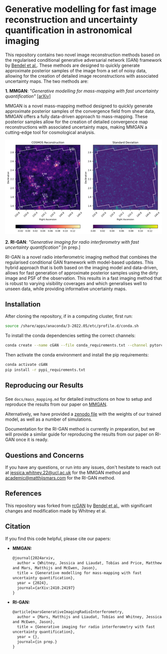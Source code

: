 # Generative modelling for fast image reconstruction and uncertainty quantification in astronomical imaging

This repository contains two novel image reconstruction methods based on the regularised conditional generative adversarial network (GAN) framework by [Bendel et al.](https://arxiv.org/abs/2210.13389). These methods are designed to quickly generate approximate posterior samples of the image from a set of noisy data, allowing for the creation of detailed image reconstructions with associated uncertainty maps. The two methods are:

**1. MMGAN**: *"Generative modelling for mass-mapping with fast uncertainty quantification"* [[arXiv]](https://arxiv.org/abs/2410.24197)

MMGAN is a novel mass-mapping method designed to quickly generate approximate posterior samples of the convergence field from shear data, MMGAN offers a fully data-driven approach to mass-mapping. These posterior samples allow for the creation of detailed convergence map reconstructions with associated uncertainty maps, making MMGAN a cutting-edge tool for cosmological analysis.

![MMGAN COSMOS convergence map reconstruction](/figures/MMGAN/cosmos_results.png)


**2. RI-GAN**: *"Generative imaging for radio interferometry with fast uncertainty quantification"* [in prep.]

RI-GAN is a novel radio interferometric imaging method that combines the regularised conditional GAN framework with model-based updates. This hybrid approach that is both based on the imaging model and data-driven, allows for fast generation of approximate posterior samples using the dirty image and PSF of the observation. This results in a fast imaging method that is robust to varying visibility coverages and which generalises well to unseen data, while providing informative uncertainty maps.

## Installation

After cloning the repository, if in a computing cluster, first run:
``` bash
source /share/apps/anaconda/3-2022.05/etc/profile.d/conda.sh
```

To install the conda dependencies setting the correct channels:
``` bash
conda create --name cGAN --file conda_requirements.txt --channel pytorch --channel nvidia --channel conda-forge --channel defaults
```

Then activate the conda environment and install the pip requirements: 
``` bash
conda activate cGAN
pip install -r pypi_requirements.txt
```

## Reproducing our Results
### 
See ```docs/mass_mapping.md``` for detailed instructions on how to setup and reproduce the results from our paper on [MMGAN](https://arxiv.org/abs/2410.24197).

Alternatively, we have provided a [zenodo file](https://zenodo.org/records/14226221) with the weights of our trained model, as well as a number of simulations. 

Documentation for the RI-GAN method is currently in preparation, but we will provide a similar guide for reproducing the results from our paper on RI-GAN once it is ready. 

## Questions and Concerns
If you have any questions, or run into any issues, don't hesitate to reach out at jessica.whitney.22@ucl.ac.uk for the MMGAN method and academic@matthijsmars.com for the RI-GAN method. 

## References
This repository was forked from [rcGAN](https://github.com/matt-bendel/rcGAN) by [Bendel et al.](https://arxiv.org/abs/2210.13389), with significant changes and modification made by Whitney et al.


## Citation
If you find this code helpful, please cite our papers:

- **MMGAN:**
    ```
    @journal{2024arxiv,
      author = {Whitney, Jessica and Liaudat, Tobías and Price, Matthew and Mars, Matthijs and McEwen, Jason},
      title = {Generative modelling for mass-mapping with fast uncertainty quantification},
      year = {2024},
      journal={arXiv:2410.24197}
    }
    ```
- **RI-GAN:**
    ```
    @article{marsGenerativeImagingRadioInterferometry,
      author = {Mars, Matthijs and Liaudat, Tobías and Whitney, Jessica and McEwen, Jason},
      title = {Generative imaging for radio interferometry with fast uncertainty quantification},
      year = {},
      journal={in prep.}
    }
